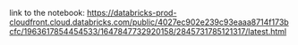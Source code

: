 link to the notebook: 
https://databricks-prod-cloudfront.cloud.databricks.com/public/4027ec902e239c93eaaa8714f173bcfc/1963617854454533/1647847732920158/2845731785121317/latest.html
